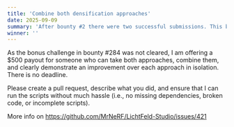 ```yaml
---
title: 'Combine both densification approaches'
date: 2025-09-09
summary: 'After bounty #2 there were two successful submissions. This bounty is more a direct programming task to combine the both submissions.'
winner: ''
---
```

As the bonus challenge in bounty #284 was not cleared, I am offering a $500 payout for someone who can take both approaches, combine them, and clearly demonstrate an improvement over each approach in isolation. There is no deadline.

Please create a pull request, describe what you did, and ensure that I can run the scripts without much hassle (i.e., no missing dependencies, broken code, or incomplete scripts).

More info on https://github.com/MrNeRF/LichtFeld-Studio/issues/421